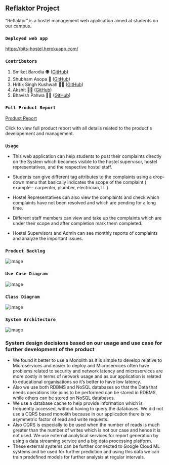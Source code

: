 ## Reflaktor Project
“Reflaktor” is a hostel management web application aimed at students on our campus. 

### `Deployed web app`
https://bits-hostel.herokuapp.com/

### `Contributors`
1) Smiket Barodia :alien: ([GitHub](https://github.com/Smket99))
2) Shubham Asopa :santa: ([GitHub](https://github.com/sammyasopa))
3) Hritik Singh Kushwah :superhero_man: ([GitHub](https://github.com/hritiksk392))
4) Akshit :mage_man: ([GitHub](https://github.com/akshitkh47612))
5) Bhavish Pahwa :surfing_man: ([GitHub](https://github.com/bp-high))

### `Full Product Report`
[Product Report](https://docs.google.com/document/d/1vUUNyt9AGVOCtCuUa51glFmkQ4gn9Rdg2nPqkLx2x1c/edit?usp=sharing)


Click to view full product report with all details related to the product's developement and management.
###  `Usage`
* This web application can help students to post their complaints directly on the System which becomes visible to the hostel supervisor, hostel representatives, and the respective hostel staff. 
* Students can give different tag attributes to the complaints using a drop-down menu that basically indicates the scope of the complaint ( example:- carpenter, plumber, electrician, IT ). 

* Hostel Representatives can also view the complaints and check which complaints have not been resolved and which are pending for a long time. 
* Different staff members can view and take up the complaints which are under their scope and after completion mark them completed. 
* Hostel Supervisors and Admin can see monthly reports of complaints and analyze the important issues.

###  `Product Backlog`
![image](https://user-images.githubusercontent.com/53102161/127733951-5d4c5e8c-ea05-4eda-ba4a-e4cb136ffa7d.png)

### `Use Case Diagram`
![image](https://user-images.githubusercontent.com/53102161/127734010-6d07d349-abd9-45fe-94df-da8d4d8ba112.png)

### `Class Diagram`
![image](https://user-images.githubusercontent.com/53102161/127734035-190cbc57-9419-43e1-903e-19f83329068e.png)

### `System Architecture`
![image](https://user-images.githubusercontent.com/53102161/127734069-80cd786e-7085-460b-bb66-d84bb0af4a2c.png)
### System design decisions based on our usage and use case for further development of the product
* We found it better to use a Monolith as it is simple to develop relative to Microservices and easier to deploy and Microservices often have problems related to security and network latency and microservices are more costly in terms of network usage and as our application is related to educational organisations so it’s better to have low latency.
* Also we use both RDBMS and NoSQL databases so that the Data that needs operations like joins to be performed can be stored in RDBMS, while others can be stored on NoSQL databases. 
* We use a database cache to help provide information which is frequently accessed, without having to query the databases. We did not use a CQRS based monolith because in our application there is no asymmetric factor of read and write requests. 
* Also CQRS is especially to be used when the number of reads is much greater than the number of writes which is not our case and hence it is not used. We use external analytical services for report generation by using a data streaming service and a big data processing platform. 
* These external systems can be further connected to Google Cloud ML systems and be used for further prediction and using this data we can train predefined models for further analysis at regular intervals.




